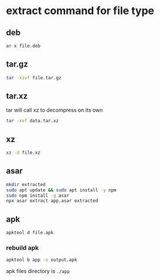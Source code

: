 # extract command for file type

## deb
```bash
ar x file.deb
```

## tar.gz
```bash
tar -xzvf file.tar.gz
```

## tar.xz
tar will call xz to decompress on its own
```bash
tar -xvf data.tar.xz
```

## xz
```bash
xz -d file.xz
```

## asar
```bash
mkdir extracted
sudo apt update && sudo apt install -y npm
sudo npm install -g asar
npx asar extract app.asar extracted
```

## apk
```bash
apktool d file.apk
```

### rebuild apk
```bash
apktool b app -o output.apk
```
apk files directory is `./app`
